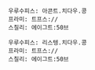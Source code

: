 
```쿠스통-프라메스
우루수피스: 아콘트.치다우.콩
프라미: 트프스://
스칠리: 에이그트:50브
```

```쿠스통-프라메스
우루수피스: 리스텡.치다우.콩
프라미: 트프스://
스칠리: 에이그트:50브
```
